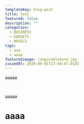 ```yaml
---
templateKey: blog-post
title: test
featured: false
description: ""
categories:
  - BUSINESS
  - GADGETS
  - NOVELS
tags:
  - aaa
  - aaaa
featuredimage: /img/cablehand.jpg
issuedAt: 2020-09-01T13:44:47.018Z
---
```

aaaaa

<br>

aaaaa

<h1>aaaa</h1>